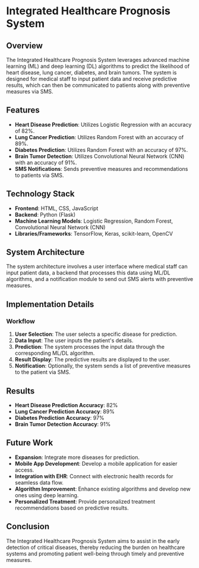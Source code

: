 # Integrated Healthcare Prognosis System


## Overview
The Integrated Healthcare Prognosis System leverages advanced machine learning (ML) and deep learning (DL) algorithms to predict the likelihood of heart disease, lung cancer, diabetes, and brain tumors. The system is designed for medical staff to input patient data and receive predictive results, which can then be communicated to patients along with preventive measures via SMS.

## Features
- **Heart Disease Prediction**: Utilizes Logistic Regression with an accuracy of 82%.
- **Lung Cancer Prediction**: Utilizes Random Forest with an accuracy of 89%.
- **Diabetes Prediction**: Utilizes Random Forest with an accuracy of 97%.
- **Brain Tumor Detection**: Utilizes Convolutional Neural Network (CNN) with an accuracy of 91%.
- **SMS Notifications**: Sends preventive measures and recommendations to patients via SMS.

## Technology Stack
- **Frontend**: HTML, CSS, JavaScript
- **Backend**: Python (Flask)
- **Machine Learning Models**: Logistic Regression, Random Forest, Convolutional Neural Network (CNN)
- **Libraries/Frameworks**: TensorFlow, Keras, scikit-learn, OpenCV

## System Architecture

The system architecture involves a user interface where medical staff can input patient data, a backend that processes this data using ML/DL algorithms, and a notification module to send out SMS alerts with preventive measures.

## Implementation Details
### Workflow
1. **User Selection**: The user selects a specific disease for prediction.
2. **Data Input**: The user inputs the patient's details.
3. **Prediction**: The system processes the input data through the corresponding ML/DL algorithm.
4. **Result Display**: The predictive results are displayed to the user.
5. **Notification**: Optionally, the system sends a list of preventive measures to the patient via SMS.

## Results
- **Heart Disease Prediction Accuracy**: 82%
- **Lung Cancer Prediction Accuracy**: 89%
- **Diabetes Prediction Accuracy**: 97%
- **Brain Tumor Detection Accuracy**: 91%

## Future Work
- **Expansion**: Integrate more diseases for prediction.
- **Mobile App Development**: Develop a mobile application for easier access.
- **Integration with EHR**: Connect with electronic health records for seamless data flow.
- **Algorithm Improvement**: Enhance existing algorithms and develop new ones using deep learning.
- **Personalized Treatment**: Provide personalized treatment recommendations based on predictive results.

## Conclusion
The Integrated Healthcare Prognosis System aims to assist in the early detection of critical diseases, thereby reducing the burden on healthcare systems and promoting patient well-being through timely and preventive measures.
